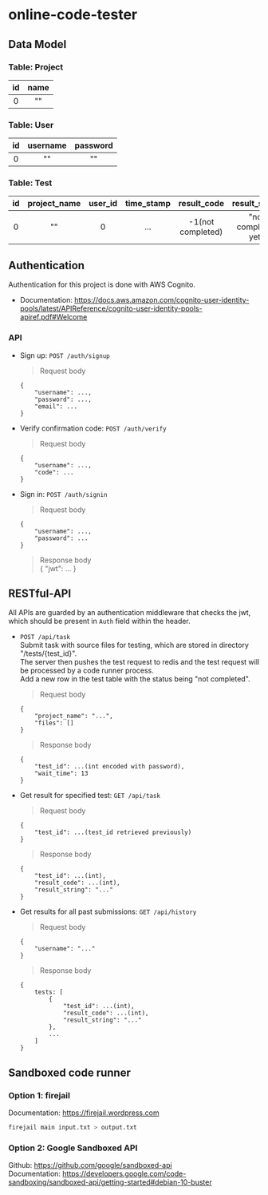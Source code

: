 # online-code-tester

## Data Model
### Table: Project

|id     |name   |
| :---: | :---: |
|0      |""     |

### Table: User

|id     |username|password|
| :---: | :----: | :----: |
|0      |""      |""      |

### Table: Test

|id     |project_name|user_id|time_stamp|result_code      |result_string      |
| :---: | :--------: | :---: | :------: | :-------------: | :---------------: | 
|0      |""          |0      |...       |-1(not completed)|"not completed yet"|


## Authentication
Authentication for this project is done with AWS Cognito.<br/>
* Documentation: https://docs.aws.amazon.com/cognito-user-identity-pools/latest/APIReference/cognito-user-identity-pools-apiref.pdf#Welcome<br/>

### API
* Sign up: `POST /auth/signup`<br/>
    >Request body<br/>
    ```
    {
        "username": ...,
        "password": ...,
        "email": ...
    }
    ```
* Verify confirmation code: `POST /auth/verify`<br/>
    >Request body<br/>
    ```
    {
        "username": ...,
        "code": ...
    }
    ```
* Sign in: `POST /auth/signin`<br/>
    >Request body<br/>
    ```
    {
        "username": ...,
        "password": ...
    }
    ```
    >Response body<br/>
    {
        "jwt": ...
    }

## RESTful-API
All APIs are guarded by an authentication middleware that checks the jwt, which should be present in `Auth` field within the header.
* `POST /api/task`<br>
    Submit task with source files for testing, which are stored in directory "/tests/{test_id}". <br>
    The server then pushes the test request to redis and the test request will be processed by a code runner process. <br>
    Add a new row in the test table with the status being "not completed".
    >Request body
    ```
    {
        "project_name": "...",
        "files": []
    }
    ```
    >Response body
    ```
    {
        "test_id": ...(int encoded with password),
        "wait_time": 13
    }
    ```

* Get result for specified test: `GET /api/task`<br>
    >Request body
    ```
    {
        "test_id": ...(test_id retrieved previously)
    }
    ```
    >Response body
    ```
    {
        "test_id": ...(int),
        "result_code": ...(int),
        "result_string": "..."
    }
    ```

* Get results for all past submissions: `GET /api/history`<br>
    >Request body
    ```
    {
        "username": "..."
    }
    ```
    >Response body
    ```
    {
        tests: [
            {
                "test_id": ...(int),
                "result_code": ...(int),
                "result_string": "..."
            },
            ...
        ]
    }
    ```

## Sandboxed code runner
### Option 1: firejail
Documentation: https://firejail.wordpress.com<br/>
```bash
firejail main input.txt > output.txt
```
### Option 2: Google Sandboxed API
Github: https://github.com/google/sandboxed-api<br/>
Documentation: https://developers.google.com/code-sandboxing/sandboxed-api/getting-started#debian-10-buster